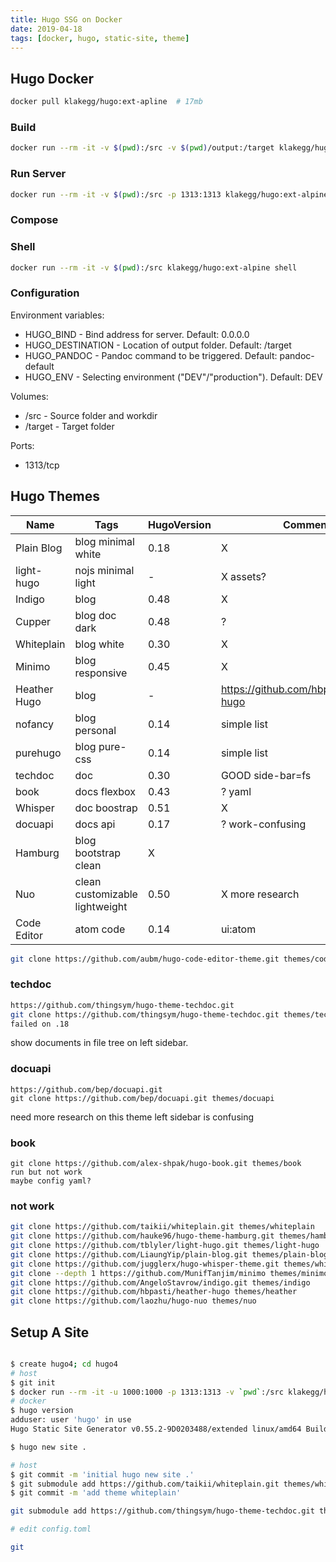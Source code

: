 ```yaml
---
title: Hugo SSG on Docker
date: 2019-04-18
tags: [docker, hugo, static-site, theme]
---
```


## Hugo Docker


```bash
docker pull klakegg/hugo:ext-apline  # 17mb


```

### Build

```bash
docker run --rm -it -v $(pwd):/src -v $(pwd)/output:/target klakegg/hugo:ext-alpine
```

### Run Server

```bash
docker run --rm -it -v $(pwd):/src -p 1313:1313 klakegg/hugo:ext-alpine
```

### Compose

### Shell

```bash
docker run --rm -it -v $(pwd):/src klakegg/hugo:ext-alpine shell
```

### Configuration

Environment variables:

* HUGO_BIND - Bind address for server. Default: 0.0.0.0
* HUGO_DESTINATION - Location of output folder. Default: /target
* HUGO_PANDOC - Pandoc command to be triggered. Default: pandoc-default
* HUGO_ENV - Selecting environment ("DEV"/"production"). Default: DEV

Volumes:

* /src - Source folder and workdir
* /target - Target folder

Ports:

* 1313/tcp


## Hugo Themes

|Name|Tags|HugoVersion|Comment|
|---|---|---|---|
|Plain Blog|blog minimal white|0.18|X|
|light-hugo|nojs minimal light|-|X assets?|
|Indigo|blog|0.48|X|
|Cupper|blog doc dark|0.48|?|
|Whiteplain|blog white|0.30|X|
|Minimo|blog responsive|0.45|X|
|Heather Hugo|blog|-|https://github.com/hbpasti/heather-hugo|X|
|nofancy|blog personal|0.14|simple list|
|purehugo|blog pure-css|0.14|simple list|
|techdoc|doc|0.30|GOOD side-bar=fs|
|book|docs flexbox|0.43|? yaml|
|Whisper|doc boostrap|0.51|X|
|docuapi|docs api|0.17|? work-confusing|
|Hamburg|blog bootstrap clean|X|
|Nuo|clean customizable lightweight|0.50|X more research|
|Code Editor|atom code|0.14|ui:atom|

```bash
git clone https://github.com/aubm/hugo-code-editor-theme.git themes/code-editor
```

### techdoc

```bash
https://github.com/thingsym/hugo-theme-techdoc.git
git clone https://github.com/thingsym/hugo-theme-techdoc.git themes/techdoc
failed on .18
```
show documents in file tree on left sidebar.

### docuapi

```
https://github.com/bep/docuapi.git
git clone https://github.com/bep/docuapi.git themes/docuapi
```

need more research on this theme
left sidebar is confusing

### book

```
git clone https://github.com/alex-shpak/hugo-book.git themes/book
run but not work
maybe config yaml?
```

### not work

```bash
git clone https://github.com/taikii/whiteplain.git themes/whiteplain
git clone https://github.com/hauke96/hugo-theme-hamburg.git themes/hamburg
git clone https://github.com/tblyler/light-hugo.git themes/light-hugo
git clone https://github.com/LiaungYip/plain-blog.git themes/plain-blog
git clone https://github.com/jugglerx/hugo-whisper-theme.git themes/whisper
git clone --depth 1 https://github.com/MunifTanjim/minimo themes/minimo
git clone https://github.com/AngeloStavrow/indigo.git themes/indigo
git clone https://github.com/hbpasti/heather-hugo themes/heather
git clone https://github.com/laozhu/hugo-nuo themes/nuo
```

## Setup A Site

```bash

$ create hugo4; cd hugo4
# host
$ git init
$ docker run --rm -it -u 1000:1000 -p 1313:1313 -v `pwd`:/src klakegg/hugo:ext-alpine shell
# docker
$ hugo version
adduser: user 'hugo' in use
Hugo Static Site Generator v0.55.2-9D0203488/extended linux/amd64 BuildDate: 2019-04-17T12:31:27Z

$ hugo new site .

# host
$ git commit -m 'initial hugo new site .'
$ git submodule add https://github.com/taikii/whiteplain.git themes/whiteplain
$ git commit -m 'add theme whiteplain'

git submodule add https://github.com/thingsym/hugo-theme-techdoc.git themes/techdoc

# edit config.toml

git 
```
